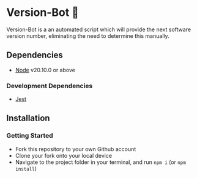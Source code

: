 # Version-Bot 🤖

Version-Bot is a an automated script which will provide the next software version number, eliminating the need to determine this manually.

## Dependencies

* [Node](https://nodejs.org) v20.10.0 or above

### Development Dependencies
* [Jest](https://jestjs.io/)

## Installation

### Getting Started

* Fork this repository to your own Github account
* Clone your fork onto your local device
* Navigate to the project folder in your terminal, and run `npm i` (or `npm install`)

### 
